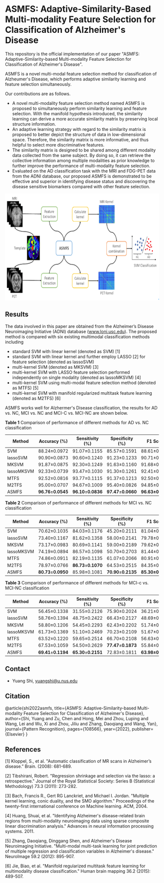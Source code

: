 # ASMFS: Adaptive-Similarity-Based Multi-modality Feature Selection for Classification of Alzheimer's Disease

This repository is the official implementation of our paper "ASMFS: Adaptive-Similarity-based Multi-modality Feature Selection for Classification of Alzheimer's Disease".

ASMFS is a novel multi-modal feature selection method for classification of Alzheumer's Disease, which performs adaptive similarity learning and feature selection simultaneously. 

Our contributions are as follows.

- A novel multi-modality feature selection method named ASMFS is proposed to simultaneously perform similarity learning and feature selection. With the manifold hypothesis introduced, the similarity learning can derive a more accurate similarity matrix by preserving local structure information.
- An adaptive learning strategy with regard to the similarity matrix is proposed to better depict the structure of data in low-dimensional space. Therefore, the similarity matrix is more informative, and thus helpful to select more discriminative features.
- The similarity matrix is designed to be shared among different modality data collected from the same subject. By doing so, it can retrieve the collective information among multiple modalities as prior knowledge to further improve the performance of multi-modality feature selection.
- Evaluated on the AD classification task with the MRI and FDG-PET data from the ADNI database, our proposed ASMFS is demonstrated to be effective and superior in identifying disease status and discovering the disease sensitive biomarkers compared with other feature selection.


<p align="center">
<img src="./ASMFS.png" height=350>
</p>


## Results

The data involved in this paper are obtained from the Alzheimer’s Disease Neuroimaging Initiative (ADNI) database (www.loni.usc.edu). The proposed method is compared with six existing multimodal classification methods including 

- standard SVM with linear kernel (denoted as SVM) [1]
- standard SVM with linear kernel and further employ LASSO [2] for feature selection (denoted as lassoSVM)
- multi-kernel SVM (denoted as MKSVM) [3]
- multi-kernel SVM with LASSO feature selection performed independently on single modality (denoted as lassoMKSVM) [4]
- multi-kernel SVM using multi-modal feature selection method (denoted as MTFS) [5]
-  multi-kernel SVM with manifold regularized multitask feature learning (denoted as M2TFS) [6]



ASMFS works well for Alzhermer's Disease classification, the results for AD vs. NC, MCI vs. NC and MCI-C vs. MCI-NC are shown below.



**Table 1** Comparison of performance of different methods for AD vs. NC classification

| Method     | Accuracy (%)                                                 | Sensitivity (%)                                              | Specificity (%)                                              | F1 Score         | AUC                                                          |
| ---------- | ------------------------------------------------------------ | ------------------------------------------------------------ | ------------------------------------------------------------ | ---------------- | ------------------------------------------------------------ |
| SVM        | 88.24±0.0972                                                 | 91.07±0.1155 | 85.57±0.1591 | 88.61±0.0925     | 0.9471±0.0007 |
| lassoSVM   | 90.90±0.0873                                                 | 90.60±0.1240 | 91.23±0.1233 | 90.71±0.0900     | 0.9460±0.0007 |
| MKSVM      | 91.87±0.0875                                                 | 92.30±0.1249 | 91.63±0.1160 | 91.68±0.0927     | 0.9526±0.0007 |
| lassoMKSVM | 92.33±0.0739                                                 | 93.47±0.1030 | 91.30±0.1261 | 92.41±0.0726     | 0.9534±0.0007 |
| MTFS       | 92.52±0.0816 | 93.77±0.1115 | 91.37±0.1213 | 92.50±0.0846     | 0.9541±0.0007 |
| M2TFS      | 95.00±0.0707 | 94.67±0.1009 | 95.40±0.0826 | 94.85±0.0740     | 0.9636±0.0006 |
| ASMFS      | **96.76**±**0.0545** | **96.10**±**0.0836** | **97.47**±**0.0660** | **96.63±0.0573** | **0.9703**±**0.0006** |

**Table 2** Comparison of performance of different methods for MCI vs. NC classification

| Method     | Accuracy (%)         | Sensitivity (%)      | Specificity (%)      | F1 Score         | AUC                   |
| ---------- | -------------------- | -------------------- | -------------------- | ---------------- | --------------------- |
| SVM        | 70.62±0.1035         | 84.03±0.1176         | 45.20±0.2111         | 81.04±0.0599     | 0.7463±0.0013         |
| lassoSVM   | 73.40±0.1167         | 81.62±0.1358         | 58.00±0.2141         | 79.78±0.0960     | 0.7852±0.0013         |
| MKSVM      | 73.17±0.0983         | 80.69±0.1141         | 59.00±0.2189         | 79.62±0.0762     | 0.7276±0.0014         |
| lassoMKSVM | 74.19±0.0894         | 86.57±0.1098         | 50.70±0.2703         | 81.44±0.0647     | 0.7539±0.0012         |
| MTFS       | 74.86±0.0911         | 82.19±0.1135         | 61.07±0.2066         | 80.91±0.0716     | 0.7296±0.0014         |
| M2TFS      | 78.97±0.0766         | **86.73**±**0.1070** | 64.53±0.2515         | 84.35±0.0561     | 0.7526±0.0014         |
| ASMFS      | **80.73**±**0.0950** | 85.98±0.1081         | **70.90**±**0.2135** | **85.30±0.0738** | **0.7875**±**0.0014** |

**Table 3** Comparison of performance of different methods for MCI-c vs. MCI-NC classification

| Method     | Accuracy (%)         | Sensitivity (%)      | Specificity (%)      | F1 Score         | AUC                   |
| ---------- | -------------------- | -------------------- | -------------------- | ---------------- | --------------------- |
| SVM        | 56.45±0.1338         | 31.55±0.2126         | 75.90±0.2024         | 36.21±0.2195     | 0.6341±0.0017         |
| lassoSVM   | 58.76±0.1394         | 48.75±0.2422         | 66.43±0.2127         | 48.69±0.1972     | 0.5830±0.0017         |
| MKSVM      | 58.80±0.1206         | 54.45±0.2293         | 62.43±0.2202         | 51.74±0.1625     | 0.5753±0.0017         |
| lassoMKSVM | 61.73±0.1369         | 51.10±0.2469         | 70.23±0.2109         | 51.67±0.2032     | 0.6086±0.0018         |
| MTFS       | 63.52±0.1220         | 59.65±0.2514         | 66.70±0.2108         | 56.63±0.1762     | 0.5894±0.0017         |
| M2TFS      | 67.53±0.1059         | 54.50±0.2629         | **77.47**±**0.1873** | 55.84±0.2182     | **0.6647**±**0.0017** |
| ASMFS      | **69.41**±**0.1194** | **65.30**±**0.2151** | 72.83±0.1811         | **63.98±0.1485** | 0.6534±0.0017         |



## Contact

- Yuang Shi, yuangshi@u.nus.edu



## Citation

@article{shi2022asmfs,
  title={ASMFS: Adaptive-Similarity-based Multi-modality Feature Selection for Classification of Alzheimer's Disease},
  author={Shi, Yuang and Zu, Chen and Hong, Mei and Zhou, Luping and Wang, Lei and Wu, Xi and Zhou, Jiliu and Zhang, Daoqiang and Wang, Yan},
  journal={Pattern Recognition},
  pages={108566},
  year={2022},
  publisher={Elsevier}
}


## References

[1]   Kloppel, S., et al. "Automatic classification of MR scans in Alzheimer’s disease.” Brain. (2008): 681-689.

[2]   Tibshirani, Robert. "Regression shrinkage and selection via the lasso: a retrospective." Journal of the Royal Statistical Society: Series B (Statistical Methodology) 73.3 (2011): 273-282.

[3]   Bach, Francis R., Gert RG Lanckriet, and Michael I. Jordan. "Multiple kernel learning, conic duality, and the SMO algorithm." Proceedings of the twenty-first international conference on Machine learning. ACM, 2004.

[4]   Huang, Shuai, et al. "Identifying Alzheimer's disease-related brain regions from multi-modality neuroimaging data using sparse composite linear discrimination analysis." Advances in neural information processing systems. 2011.

[5]   Zhang, Daoqiang, Dinggang Shen, and Alzheimer's Disease Neuroimaging Initiative. "Multi-modal multi-task learning for joint prediction of multiple regression and classification variables in Alzheimer's disease." NeuroImage 59.2 (2012): 895-907.

[6]   Jie, Biao, et al. "Manifold regularized multitask feature learning for multimodality disease classification." Human brain mapping 36.2 (2015): 489-507.


